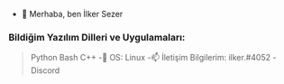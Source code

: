 - 👋 Merhaba, ben İlker Sezer


### Bildiğim Yazılım Dilleri ve Uygulamaları:
> Python
> Bash
> C++
-💞️ OS:
> Linux
-📫 İletişim Bilgilerim:
> ilker.#4052 -Discord
